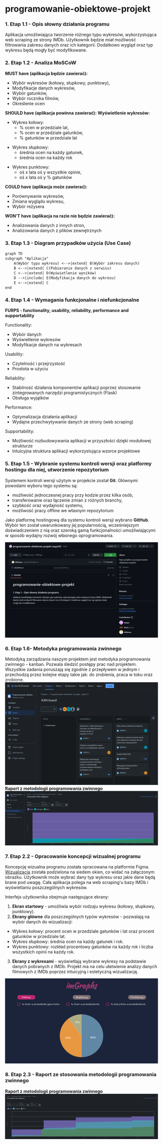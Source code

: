 # programowanie-obiektowe-projekt

### 1. Etap 1.1 - Opis słowny działania programu

Aplikacja umożliwiająca tworzenie różnego typu wykresów, wykorzystująca web scraping ze strony IMDb. Użytkownik będzie miał możliwość filtrowania zakresu danych oraz ich kategorii. Dodatkowo wygląd oraz typ wykresu będą mogły być modyfikowane.

### 2. Etap 1.2 - Analiza MoSCoW

**MUST have (aplikacja będzie zawierać):**
- Wybór wykresów (kołowy, słupkowy, punktowy), 
- Modyfikacje danych wykresów,
- Wybór gatunków,
- Wybór rocznika filmów,
- Określenie ocen

**SHOULD have (aplikacja powinna zawierać):**
**Wyświetlenie wykresów:**

<ul>
<li> Wykres kołowy:
    <ul>
<li>% ocen w przedziale lat, </li>
<li>% ocen w przedziale gatunków, </li> 
<li>% gatunków w przedziale lat</li> 
    </ul>
</li>
</ul>

<ul>
<li>Wykres słupkowy: 
    <ul>
<li>średnia ocen na każdy gatunek,</li>
<li>średnia ocen na każdy rok </li> 
    </ul>
</li>
</ul>

<ul>
<li>Wykres punktowy: 
    <ul>
<li>oś x lata oś y wszystkie opinie,</li>
<li>oś x lata oś y % gatunków </li> 
    </ul>
</li>
</ul>

**COULD have (aplikacja może zawierać):**

- Porównywanie wykresów,
- Zmiana wyglądu wykresu,
- Wybór reżysera

**WON’T have (aplikacja na razie nie będzie zawierać):**

- Analizowania danych z innych stron,
- Analizowania danych z plików zewnętrznych

### 3. Etap 1.3 - Diagram przypadków użycia (Use Case)

```mermaid
graph TD
subgraph "Aplikacja"
    A(Wybór typu wykresu) <-->|extend| B(Wybór zakresu danych)
    B <-->|extend| C(Pobieranie danych z serwisu)
    C <-->|extend| D(Wyświetlenie wyników)
    D -->|include| E(Modyfikacja danych do wykresu)
    E <-->|extend| C
end
```

### 4. Etap 1.4 - Wymagania funkcjonalne i niefunkcjonalne

**FURPS - functionality, usability, reliability, performance and supportability**

Functionality:

- Wybór danych
- Wyświetlenie wykresów
- Modyfikacje danych na wykresach

Usability:

- Czytelność i przejrzystość
- Prostota w użyciu

Reliability:

- Stabilność działania komponentów aplikacji poprzez stosowanie zintegrowanych narzędzi programistycznych (Flask)
- Obsługa wyjątków

Performance:

- Optymalizacja działania aplikacji
- Wydajne przechwytywanie danych ze strony (web scraping)

Supportability:

- Możliwość rozbudowywania aplikacji w przyszłości dzięki modułowej strukturze
- Intuicyjna struktura aplikacji wykorzystująca wzorce projektowe

### 5. Etap 1.5 - Wybranie systemu kontroli wersji oraz platformy hostingu dla niej, utworzenie repozytorium

Systemem kontroli wersji użytym w projekcie został **Git**. Głównymi powodami wyboru tego systemu są:

- możliwość jednoczesnej pracy przy kodzie przez kilka osób,
- transferowanie oraz łączenie zmian z różnych branchy,
- szybkość oraz wydajność systemu,
- możliwość pracy offline we własnym repozytorium

Jako platformę hostingową dla systemu kontroli wersji wybrano **GitHub**. Wybór ten został uwarunkowany jej popularnością, wcześniejszym doświadczeniem z nią oraz szeroką gamą funkcjonalności umożliwiającymi w sposób wydajny rozwój własnego oprogramowania.

![Repozytorium na GitHub](./img/github.png)

### 6. Etap 1.6- Metodyka programowania zwinnego

Metodyką zarządzania naszym projektem jest metodyka programowania zwinnego - kanban.
Pozwala śledzić postępy prac nad projektem. Wszystkie zadania poruszają się zgodnie z
przepływem w jednym i przechodzą przez kolejne etapy takie jak: do zrobienia, praca w toku oraz zrobione.
![Tablica Jira](./img/kanban-board-dark.png)
**Raport z metodologii programowania zwinnego**
![Raport Jira](./img/kanban-flow-diagram-dark.png)

### 7. Etap 2.2 - Opracowanie koncepcji wizualnej programu

Koncepcję wizualna programu została opracowana na platformie Figma.<br /> [Wizualizacja](https://www.figma.com/proto/JAzi0V8gRFwkpm3iEuh7k8/ProgOb?node-id=1-2&t=nu1ARWDHplEJ1MEY-1&scaling=contain&page-id=0%3A1&starting-point-node-id=1%3A2) została podzielona na siedem okien, co widać na załączonym obrazku. Użytkownik może wybrać dany typ wykresu oraz jakie dane będą brane pod uwagę. Cała aplikacja polega na web scraping'u bazy IMDb i wyświetlaniu poszczególnych wykresów.

Interfejs użytkownika obejmuje następujące ekrany:

1. **Ekran startowy** - umożliwia wybór rodzaju wykresu (kołowy, słupkowy, punktowy).
2. **Ekrany główne** dla poszczególnych typów wykresów - pozwalają na wybór danych do wizualizacji:

- Wykres kołowy: procent ocen w przedziale gatunków i lat oraz procent gatunków w przedziale lat.
- Wykres słupkowy: średnia ocen na każdy gatunek i rok.
- Wykres punktowy: rozkład procentowy gatunków na każdy rok i liczba wszystkich opinii na każdy rok.

3. **Ekrany z wykresami** - wyświetlają wybrane wykresy na podstawie danych pobranych z IMDb.
   Projekt ma na celu ułatwienie analizy danych filmowych z IMDb poprzez intuicyjną i estetyczną wizualizację.

![wizualizacja aplikacji](img/figma.png)

### 8. Etap 2.3 - Raport ze stosowania metodologii programowania zwinnego
**Raport z metodologii programowania zwinnego**
![Raport Jira](./img/kanban-flow-diagram-dark-etap2.png)